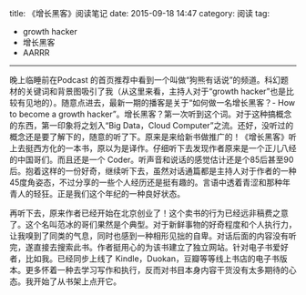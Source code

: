 title: 《增长黑客》阅读笔记
date: 2015-09-18 14:47
category: 阅读
tag:
 - growth hacker
 - 增长黑客
 - AARRR
---

晚上临睡前在Podcast 的首页推荐中看到一个叫做“狗熊有话说”的频道。科幻题材的关键词和背景图吸引了我（从这里来看，主持人对于“growth hacker”也是比较有见地的）。随意点进去，最新一期的播客是关于“如何做一名增长黑客？- How to become a growth hacker”。增长黑客？第一次听到这个词。对于这种搞概念的东西，第一印象将之划入“Big Data，Cloud Computer”之流。还好，没听过的概念还是要了解下的，随意的听了下。原来是来给新书做推广的！《增长黑客》听上去挺西方化的一本书，原以为是译作。仔细听下去发现作者原来是一个正儿八经的中国哥们。而且还是一个 Coder。听声音和说话的感觉估计还是个85后甚至90后。抱着这样的一份好奇，继续听下去，虽然对话通篇都是主持人对于作者的一种45度角姿态，不过分享的一些个人经历还是挺有趣的。言语中透着青涩和那种年青人的轻狂。正是我们这个年纪的一种良好状态。

再听下去，原来作者已经开始在北京创业了！这个卖书的行为已经远非稿费之意了。这个名叫范冰的哥们果然是个典型。对于新鲜事物的好奇程度和个人执行力，让我嗅到了同类的气息，同时也感到一种相形见拙的自卑。对话后面的内容没有听完，遂直接去搜索此书。作者挺用心的为该书建立了独立网站。针对电子书爱好者，比如我。已经同步上线了 Kindle，Duokan，豆瓣等等线上书店的电子书版本。更多怀着一种去学习写作和执行，反而对书目本身内容干货没有太多期待的心态。我开始了从书架上点开它。